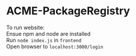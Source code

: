 # ACME-PackageRegistry

To run website:  
Ensue npm and node are installed  
Run `node index.js` in `frontend`  
Open browser to `localhost:3000/login`  
